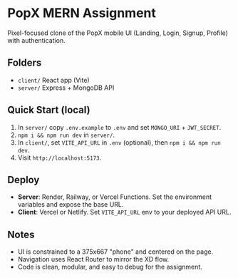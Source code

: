 # PopX MERN Assignment

Pixel-focused clone of the PopX mobile UI (Landing, Login, Signup, Profile) with authentication.

## Folders
- `client/` React app (Vite)
- `server/` Express + MongoDB API

## Quick Start (local)
1. In `server/` copy `.env.example` to `.env` and set `MONGO_URI` + `JWT_SECRET`.
2. `npm i && npm run dev` in `server/`.
3. In `client/`, set `VITE_API_URL` in `.env` (optional), then `npm i && npm run dev`.
4. Visit `http://localhost:5173`.

## Deploy
- **Server**: Render, Railway, or Vercel Functions. Set the environment variables and expose the base URL.
- **Client**: Vercel or Netlify. Set `VITE_API_URL` env to your deployed API URL.

## Notes
- UI is constrained to a 375x667 "phone" and centered on the page.
- Navigation uses React Router to mirror the XD flow.
- Code is clean, modular, and easy to debug for the assignment.